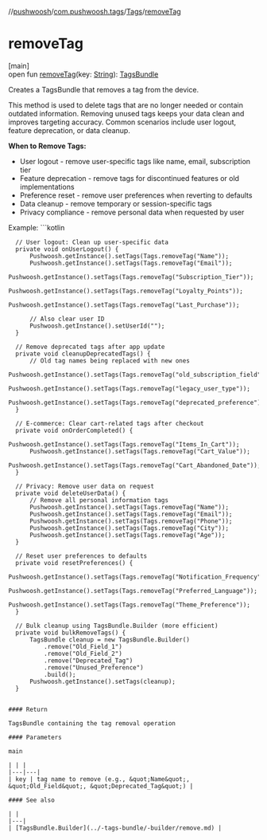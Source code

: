 //[pushwoosh](../../../index.md)/[com.pushwoosh.tags](../index.md)/[Tags](index.md)/[removeTag](remove-tag.md)

# removeTag

[main]\
open fun [removeTag](remove-tag.md)(key: [String](https://developer.android.com/reference/kotlin/java/lang/String.html)): [TagsBundle](../-tags-bundle/index.md)

Creates a TagsBundle that removes a tag from the device. 

 This method is used to delete tags that are no longer needed or contain outdated information. Removing unused tags keeps your data clean and improves targeting accuracy. Common scenarios include user logout, feature deprecation, or data cleanup. 

**When to Remove Tags:**

- User logout - remove user-specific tags like name, email, subscription tier
- Feature deprecation - remove tags for discontinued features or old implementations
- Preference reset - remove user preferences when reverting to defaults
- Data cleanup - remove temporary or session-specific tags
- Privacy compliance - remove personal data when requested by user

 Example: ```kotlin

	  // User logout: Clean up user-specific data
	  private void onUserLogout() {
	      Pushwoosh.getInstance().setTags(Tags.removeTag("Name"));
	      Pushwoosh.getInstance().setTags(Tags.removeTag("Email"));
	      Pushwoosh.getInstance().setTags(Tags.removeTag("Subscription_Tier"));
	      Pushwoosh.getInstance().setTags(Tags.removeTag("Loyalty_Points"));
	      Pushwoosh.getInstance().setTags(Tags.removeTag("Last_Purchase"));
	
	      // Also clear user ID
	      Pushwoosh.getInstance().setUserId("");
	  }
	
	  // Remove deprecated tags after app update
	  private void cleanupDeprecatedTags() {
	      // Old tag names being replaced with new ones
	      Pushwoosh.getInstance().setTags(Tags.removeTag("old_subscription_field"));
	      Pushwoosh.getInstance().setTags(Tags.removeTag("legacy_user_type"));
	      Pushwoosh.getInstance().setTags(Tags.removeTag("deprecated_preference"));
	  }
	
	  // E-commerce: Clear cart-related tags after checkout
	  private void onOrderCompleted() {
	      Pushwoosh.getInstance().setTags(Tags.removeTag("Items_In_Cart"));
	      Pushwoosh.getInstance().setTags(Tags.removeTag("Cart_Value"));
	      Pushwoosh.getInstance().setTags(Tags.removeTag("Cart_Abandoned_Date"));
	  }
	
	  // Privacy: Remove user data on request
	  private void deleteUserData() {
	      // Remove all personal information tags
	      Pushwoosh.getInstance().setTags(Tags.removeTag("Name"));
	      Pushwoosh.getInstance().setTags(Tags.removeTag("Email"));
	      Pushwoosh.getInstance().setTags(Tags.removeTag("Phone"));
	      Pushwoosh.getInstance().setTags(Tags.removeTag("City"));
	      Pushwoosh.getInstance().setTags(Tags.removeTag("Age"));
	  }
	
	  // Reset user preferences to defaults
	  private void resetPreferences() {
	      Pushwoosh.getInstance().setTags(Tags.removeTag("Notification_Frequency"));
	      Pushwoosh.getInstance().setTags(Tags.removeTag("Preferred_Language"));
	      Pushwoosh.getInstance().setTags(Tags.removeTag("Theme_Preference"));
	  }
	
	  // Bulk cleanup using TagsBundle.Builder (more efficient)
	  private void bulkRemoveTags() {
	      TagsBundle cleanup = new TagsBundle.Builder()
	          .remove("Old_Field_1")
	          .remove("Old_Field_2")
	          .remove("Deprecated_Tag")
	          .remove("Unused_Preference")
	          .build();
	      Pushwoosh.getInstance().setTags(cleanup);
	  }
	
```

#### Return

TagsBundle containing the tag removal operation

#### Parameters

main

| | |
|---|---|
| key | tag name to remove (e.g., &quot;Name&quot;, &quot;Old_Field&quot;, &quot;Deprecated_Tag&quot;) |

#### See also

| |
|---|
| [TagsBundle.Builder](../-tags-bundle/-builder/remove.md) |
